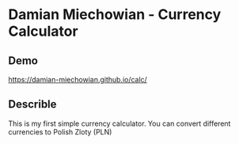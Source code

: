 # Damian Miechowian - Currency Calculator

## Demo
https://damian-miechowian.github.io/calc/

## Describle

This is my first simple currency calculator.
You can convert different currencies to Polish Zloty (PLN)
